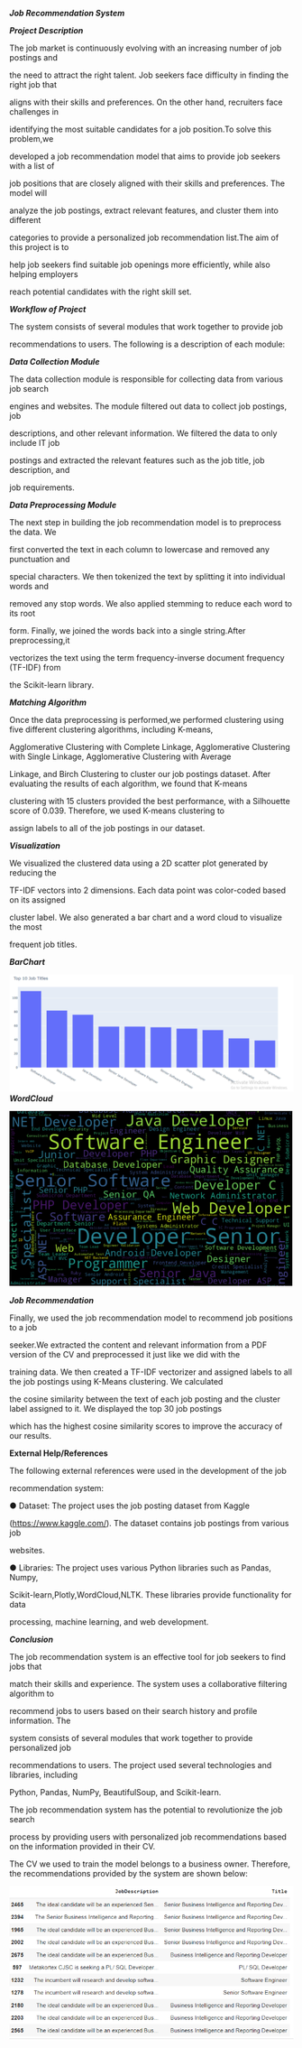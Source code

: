<a name="br1"></a>***Job Recommendation System***

***Project Description***

The job market is continuously evolving with an increasing number of job postings and

the need to attract the right talent. Job seekers face difficulty in finding the right job that

aligns with their skills and preferences. On the other hand, recruiters face challenges in

identifying the most suitable candidates for a job position.To solve this problem,we

developed a job recommendation model that aims to provide job seekers with a list of

job positions that are closely aligned with their skills and preferences. The model will

analyze the job postings, extract relevant features, and cluster them into different

categories to provide a personalized job recommendation list.The aim of this project is to

help job seekers find suitable job openings more efficiently, while also helping employers

reach potential candidates with the right skill set.

***Workflow of Project***

The system consists of several modules that work together to provide job

recommendations to users. The following is a description of each module:

***Data Collection Module***

The data collection module is responsible for collecting data from various job search

engines and websites. The module filtered out data to collect job postings, job

descriptions, and other relevant information. We filtered the data to only include IT job

postings and extracted the relevant features such as the job title, job description, and

job requirements.

***Data Preprocessing Module***

The next step in building the job recommendation model is to preprocess the data. We

first converted the text in each column to lowercase and removed any punctuation and

special characters. We then tokenized the text by splitting it into individual words and

removed any stop words. We also applied stemming to reduce each word to its root

form. Finally, we joined the words back into a single string.After preprocessing,it

vectorizes the text using the term frequency-inverse document frequency (TF-IDF) from

the Scikit-learn library.

***Matching Algorithm***

Once the data preprocessing is performed,we performed clustering using five different clustering algorithms, including K-means, 

Agglomerative Clustering with Complete Linkage, Agglomerative Clustering with Single Linkage, Agglomerative Clustering with Average

Linkage, and Birch Clustering to cluster our job postings dataset. After evaluating the results of each algorithm, we found that K-means

clustering with 15 clusters provided the best performance, with a Silhouette score of 0.039. Therefore, we used K-means clustering to

assign labels to all of the job postings in our dataset.


***Visualization***

We visualized the clustered data using a 2D scatter plot generated by reducing the

TF-IDF vectors into 2 dimensions. Each data point was color-coded based on its assigned

cluster label. We also generated a bar chart and a word cloud to visualize the most

frequent job titles.

***BarChart***

![Alt text](barchart.PNG)
***WordCloud***

![Alt text](wordcloud.PNG)



***Job Recommendation***

Finally, we used the job recommendation model to recommend job positions to a job

seeker.We extracted the content and relevant information from a PDF version of the CV and preprocessed it just like we did with the

training data. We then created a TF-IDF vectorizer and assigned labels to all the job postings using K-Means clustering. We calculated

the cosine similarity between the text of each job posting and the cluster label assigned to it. We displayed the top 30 job postings

which has the highest cosine similarity scores to improve the accuracy of our results.

**External Help/References**

The following external references were used in the development of the job

recommendation system:

● Dataset: The project uses the job posting dataset from Kaggle

(<https://www.kaggle.com/>). The dataset contains job postings from various job

websites.

● Libraries: The project uses various Python libraries such as Pandas, Numpy,

Scikit-learn,Plotly,WordCloud,NLTK. These libraries provide functionality for data

processing, machine learning, and web development.



***Conclusion***

The job recommendation system is an effective tool for job seekers to find jobs that

match their skills and experience. The system uses a collaborative filtering algorithm to

recommend jobs to users based on their search history and profile information. The

system consists of several modules that work together to provide personalized job

recommendations to users. The project used several technologies and libraries, including

Python, Pandas, NumPy, BeautifulSoup, and Scikit-learn.

The job recommendation system has the potential to revolutionize the job search

process by providing users with personalized job recommendations based on the information provided in their CV.

The CV we used to train the model belongs to a business owner. Therefore, the recommendations provided by the system are shown below:

![Alt text](final.PNG)

